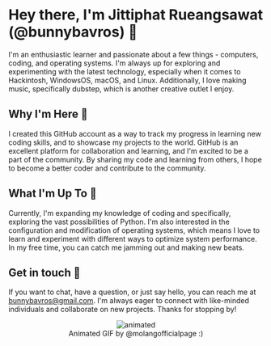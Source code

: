 # Hey there, I'm Jittiphat Rueangsawat (@bunnybavros) 🍃

I'm an enthusiastic learner and passionate about a few things - computers, coding, and operating systems. I'm always up for exploring and experimenting with the latest technology, especially when it comes to Hackintosh, WindowsOS, macOS, and Linux. Additionally, I love making music, specifically dubstep, which is another creative outlet I enjoy.

## Why I'm Here 📌

I created this GitHub account as a way to track my progress in learning new coding skills, and to showcase my projects to the world. GitHub is an excellent platform for collaboration and learning, and I'm excited to be a part of the community. By sharing my code and learning from others, I hope to become a better coder and contribute to the community.

## What I'm Up To 🌟

Currently, I'm expanding my knowledge of coding and specifically, exploring the vast possibilities of Python. I'm also interested in the configuration and modification of operating systems, which means I love to learn and experiment with different ways to optimize system performance. In my free time, you can catch me jamming out and making new beats.

## Get in touch 🤗

If you want to chat, have a question, or just say hello, you can reach me at bunnybavros@gmail.com. I'm always eager to connect with like-minded individuals and collaborate on new projects. Thanks for stopping by!

<p align="center">
  <img src="https://media3.giphy.com/media/5bdhq6YF0szPaCEk9Y/giphy.gif?cid=ecf05e478fqm3191gu81sdiwjxbuy7vn2tgzz5yy7f0txwsl&rid=giphy.gif&ct=g" alt="animated" />
  <br>Animated GIF by @molangofficialpage :)
</p>
